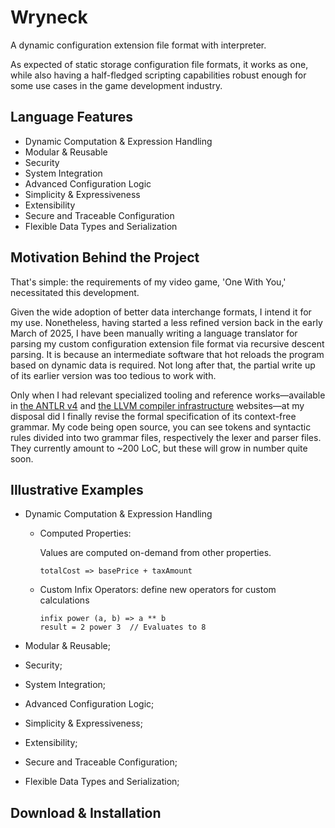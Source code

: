 # Wryneck

A dynamic configuration extension file format with interpreter.

As expected of static storage configuration file formats, it works as one, while also having a half-fledged scripting capabilities robust enough for some use cases in the game development industry.

## Language Features

* Dynamic Computation & Expression Handling
* Modular & Reusable
* Security
* System Integration
* Advanced Configuration Logic
* Simplicity & Expressiveness
* Extensibility
* Secure and Traceable Configuration
* Flexible Data Types and Serialization

## Motivation Behind the Project

That's simple: the requirements of my video game, 'One With You,' necessitated this development.

Given the wide adoption of better data interchange formats, I intend it for my use. Nonetheless, having started a less refined version back in the early March of 2025, I have been manually writing a language translator for parsing my custom configuration extension file format via recursive descent parsing. It is because an intermediate software that hot reloads the program based on dynamic data is required. Not long after that, the partial write up of its earlier version was too tedious to work with.

Only when I had relevant specialized tooling and reference works—available in [the ANTLR v4](https://www.antlr.org/) and [the LLVM compiler infrastructure](https://llvm.org/) websites—at my disposal did I finally revise the formal specification of its context-free grammar. My code being open source, you can see tokens and syntactic rules divided into two grammar files, respectively the lexer and parser files. They currently amount to ~200 LoC, but these will grow in number quite soon.

## Illustrative Examples

* Dynamic Computation & Expression Handling
  * Computed Properties:

    Values are computed on-demand from other properties.
    ```
    totalCost => basePrice + taxAmount
    ```
  * Custom Infix Operators: define new operators for custom calculations
    ```
    infix power (a, b) => a ** b
    result = 2 power 3  // Evaluates to 8
    ```

* Modular & Reusable;
* Security;
* System Integration;
* Advanced Configuration Logic;
* Simplicity & Expressiveness;
* Extensibility;
* Secure and Traceable Configuration;
* Flexible Data Types and Serialization;



## Download & Installation

